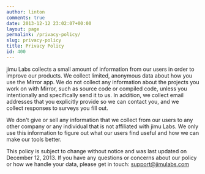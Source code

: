 ```yaml
---
author: linton
comments: true
date: 2013-12-12 23:02:07+00:00
layout: page
permalink: /privacy-policy/
slug: privacy-policy
title: Privacy Policy
id: 400
---
```



jimu Labs collects a small amount of information from our users in order to improve our products. We collect limited, anonymous data about how you use the Mirror app. We do not collect any information about the projects you work on with Mirror, such as source code or compiled code, unless you intentionally and specifically send it to us. In addition, we collect email addresses that you explicitly provide so we can contact you, and we collect responses to surveys you fill out.





We don't give or sell any information that we collect from our users to any other company or any individual that is not affiliated with jimu Labs. We only use this information to figure out what our users find useful and how we can make our tools better.





This policy is subject to change without notice and was last updated on December 12, 2013. If you have any questions or concerns about our policy or how we handle your data, please get in touch: [support@jimulabs.com](mailto:support@jimulabs.com)



